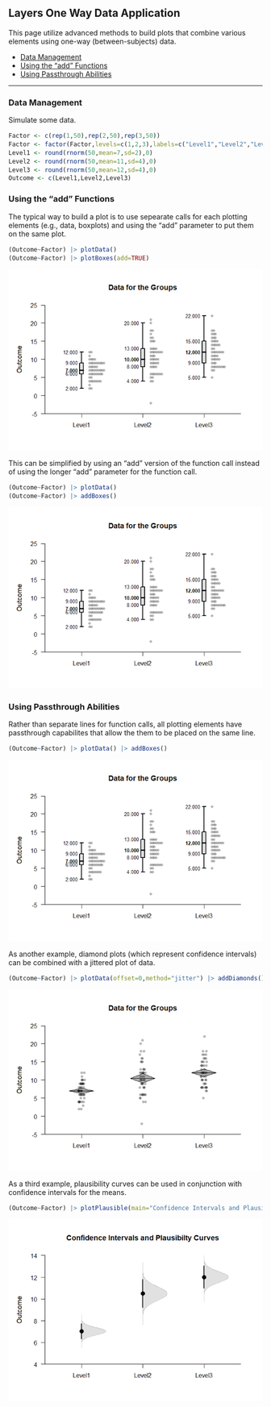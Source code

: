 
## Layers One Way Data Application

This page utilize advanced methods to build plots that combine various
elements using one-way (between-subjects) data.

- [Data Management](#data-management)
- [Using the “add” Functions](#using-the-%22add%22-functions)
- [Using Passthrough Abilities](#using-passthrough-abilities)

------------------------------------------------------------------------

### Data Management

Simulate some data.

``` r
Factor <- c(rep(1,50),rep(2,50),rep(3,50))
Factor <- factor(Factor,levels=c(1,2,3),labels=c("Level1","Level2","Level3"))
Level1 <- round(rnorm(50,mean=7,sd=2),0)
Level2 <- round(rnorm(50,mean=11,sd=4),0)
Level3 <- round(rnorm(50,mean=12,sd=4),0)
Outcome <- c(Level1,Level2,Level3)
```

### Using the “add” Functions

The typical way to build a plot is to use sepearate calls for each
plotting elements (e.g., data, boxplots) and using the “add” parameter
to put them on the same plot.

``` r
(Outcome~Factor) |> plotData() 
(Outcome~Factor) |> plotBoxes(add=TRUE)
```

![](figures/Passthrough-OneWay-Traditional-1.png)<!-- -->

This can be simplified by using an “add” version of the function call
instead of using the longer “add” parameter for the function call.

``` r
(Outcome~Factor) |> plotData() 
(Outcome~Factor) |> addBoxes()
```

![](figures/Passthrough-OneWay-Add-1.png)<!-- -->

### Using Passthrough Abilities

Rather than separate lines for function calls, all plotting elements
have passthrough capabilites that allow the them to be placed on the
same line.

``` r
(Outcome~Factor) |> plotData() |> addBoxes()
```

![](figures/Passthrough-OneWay-PassthroughA-1.png)<!-- -->

As another example, diamond plots (which represent confidence intervals)
can be combined with a jittered plot of data.

``` r
(Outcome~Factor) |> plotData(offset=0,method="jitter") |> addDiamonds()
```

![](figures/Passthrough-OneWay-PassthroughB-1.png)<!-- -->

As a third example, plausibility curves can be used in conjunction with
confidence intervals for the means.

``` r
(Outcome~Factor) |> plotPlausible(main="Confidence Intervals and Plausibilty Curves",offset=0) |> addIntervals(values=FALSE)
```

![](figures/Passthrough-OneWay-PassthroughC-1.png)<!-- -->
